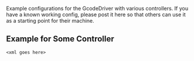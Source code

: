Example configurations for the GcodeDriver with various controllers. If you have a known working config, please post it here so that others can use it as a starting point for their machine.

## Example for Some Controller
```
<xml goes here>
```